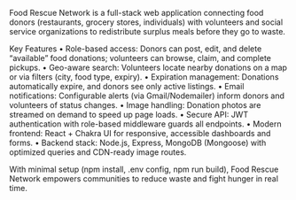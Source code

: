 Food Rescue Network is a full-stack web application connecting food donors (restaurants, grocery stores, individuals) with volunteers and social service organizations to redistribute surplus meals before they go to waste.

Key Features
• Role-based access: Donors can post, edit, and delete “available” food donations; volunteers can browse, claim, and complete pickups.
• Geo-aware search: Volunteers locate nearby donations on a map or via filters (city, food type, expiry).
• Expiration management: Donations automatically expire, and donors see only active listings.
• Email notifications: Configurable alerts (via Gmail/Nodemailer) inform donors and volunteers of status changes.
• Image handling: Donation photos are streamed on demand to speed up page loads.
• Secure API: JWT authentication with role-based middleware guards all endpoints.
• Modern frontend: React + Chakra UI for responsive, accessible dashboards and forms.
• Backend stack: Node.js, Express, MongoDB (Mongoose) with optimized queries and CDN-ready image routes.

With minimal setup (npm install, .env config, npm run build), Food Rescue Network empowers communities to reduce waste and fight hunger in real time.
